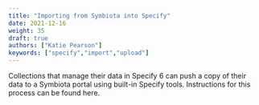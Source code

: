 ```yaml
---
title: "Importing from Symbiota into Specify"
date: 2021-12-16
weight: 35
draft: true
authors: ["Katie Pearson"]
keywords: ["specify","import","upload"]
---
```


Collections that manage their data in Specify 6 can push a copy of their data to a Symbiota portal using built-in Specify tools. Instructions for this process can be found here.
